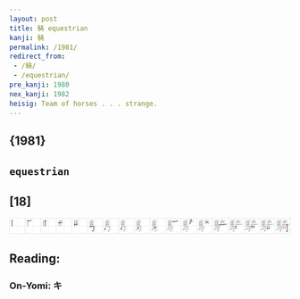 ```yaml
---
layout: post
title: 騎 equestrian
kanji: 騎
permalink: /1981/
redirect_from:
 - /騎/
 - /equestrian/
pre_kanji: 1980
nex_kanji: 1982
heisig: Team of horses . . . strange.
---
```


## {1981}

## `equestrian`

## [18]

<div class="stroke"><img src="../images/E9A88E.png" /></div>

## Reading:

### On-Yomi: キ
